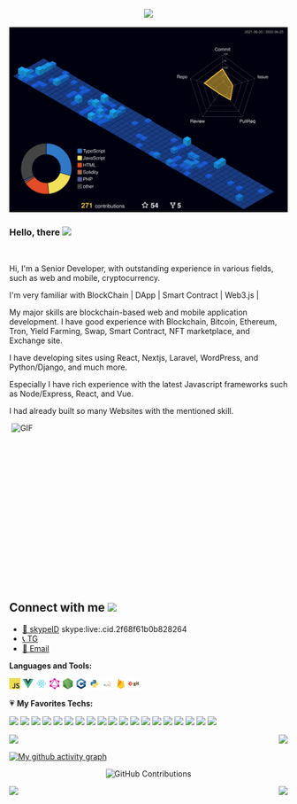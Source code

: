 <p align="center">
    <img src="https://github-profile-trophy.vercel.app/?username=Fullstack-WEB-Blockchain-Developer&row=1&column=6&theme=gruvbox&margin-w=15&margin-h=15"/>
</p>

 ![](./profile-3d-contrib/profile-night-view.svg)
<!-- 
<p align="center">
    <img src="https://github-profile-trophy.vercel.app/?username=mern-dev-full&row=1&column=6&theme=gruvbox&margin-w=15&margin-h=15"/>
</p> -->

### Hello, there <img src="https://media.giphy.com/media/hvRJCLFzcasrR4ia7z/giphy.gif" width="25px">

  <br />
  
  Hi, I'm a Senior Developer, with outstanding experience in various fields, such as web and mobile, cryptocurrency.

I'm very familiar with BlockChain | DApp | Smart Contract | Web3.js |

My major skills are blockchain-based web and mobile application development. I have good experience with Blockchain, Bitcoin, Ethereum, Tron, Yield Farming, Swap, Smart Contract, NFT marketplace, and Exchange site.

I have developing sites using React, Nextjs, Laravel, WordPress, and Python/Django, and much more.

Especially I have rich experience with the latest Javascript frameworks such as Node/Express, React, and Vue.

I had already built so many Websites with the mentioned skill.

 <div>
  <img align="right" alt="GIF" src="https://github.com/abhisheknaiidu/abhisheknaiidu/raw/master/code.gif?raw=true" width="500" height="320" />
</div>

<h2> Connect with me <img src='https://raw.githubusercontent.com/ShahriarShafin/ShahriarShafin/main/Assets/handshake.gif' width="100px"> </h2>


- [💬 skypeID](skype:live:.cid.2f68f61b0b828264)  skype:live:.cid.2f68f61b0b828264
- [📞 TG](https://t.me/pdev217)
- [📝 Email](mailto:dreamwinner1437@gmail.com)

**Languages and Tools:**

<code><img height="20" src="https://raw.githubusercontent.com/github/explore/80688e429a7d4ef2fca1e82350fe8e3517d3494d/topics/javascript/javascript.png"></code>
<code><img height="20" src="https://raw.githubusercontent.com/github/explore/80688e429a7d4ef2fca1e82350fe8e3517d3494d/topics/vue/vue.png"></code>
<code><img height="20" src="https://raw.githubusercontent.com/github/explore/80688e429a7d4ef2fca1e82350fe8e3517d3494d/topics/react/react.png"></code>
<code><img height="20" src="https://raw.githubusercontent.com/github/explore/5c058a388828bb5fde0bcafd4bc867b5bb3f26f3/topics/graphql/graphql.png"></code>
<code><img height="20" src="https://raw.githubusercontent.com/github/explore/80688e429a7d4ef2fca1e82350fe8e3517d3494d/topics/nodejs/nodejs.png"></code>
<code><img height="20" src="https://raw.githubusercontent.com/github/explore/80688e429a7d4ef2fca1e82350fe8e3517d3494d/topics/cpp/cpp.png"></code>
<code><img height="20" src="https://raw.githubusercontent.com/github/explore/80688e429a7d4ef2fca1e82350fe8e3517d3494d/topics/python/python.png"></code>
<code><img height="20" src="https://raw.githubusercontent.com/github/explore/80688e429a7d4ef2fca1e82350fe8e3517d3494d/topics/mysql/mysql.png"></code>
<code><img height="20" src="https://raw.githubusercontent.com/github/explore/80688e429a7d4ef2fca1e82350fe8e3517d3494d/topics/firebase/firebase.png"></code>
<code><img height="20" src="https://raw.githubusercontent.com/github/explore/80688e429a7d4ef2fca1e82350fe8e3517d3494d/topics/git/git.png"></code>

💗 **My Favorites Techs:**

![](https://img.shields.io/badge/Network-BitCoin-informational?style=flat&logo=bitcoin&logoColor=white&color=3bac3a)
![](https://img.shields.io/badge/Network-Ethereum-informational?style=flat&logo=ethereum&logoColor=white&color=3bac3a)
![](https://img.shields.io/badge/Language-Solidity-informational?style=flat&logo=solidity&logoColor=white&color=3bac3a)
![](https://img.shields.io/badge/Token-ERC721-informational?style=flat&logo=erc721&logoColor=white&color=3bac3a)
![](https://img.shields.io/badge/Token-ERC1155-informational?style=flat&logo=erc1155&logoColor=white&color=3bac3a)
![](https://img.shields.io/badge/Token-ERC20-informational?style=flat&logo=erc20&logoColor=white&color=3bac3a)
![](https://img.shields.io/badge/Framework-React-informational?style=flat&logo=react&logoColor=white&color=3bac3a)
![](https://img.shields.io/badge/Framework-Vue-informational?style=flat&logo=vue.js&logoColor=white&color=3bac3a)
![](https://img.shields.io/badge/Framework-Angular-informational?style=flat&logo=angular&logoColor=white&color=3bac3a)
![](https://img.shields.io/badge/Language-JavaScript-informational?style=flat&logo=javascript&logoColor=white&color=3bac3a)
![](https://img.shields.io/badge/Language-TypeScript-informational?style=flat&logo=typescript&logoColor=white&color=3bac3a)
![](https://img.shields.io/badge/Language-PHP-informational?style=flat&logo=php&logoColor=white&color=3bac3a)
![](https://img.shields.io/badge/Language-Laravel-informational?style=flat&logo=laravel&logoColor=white&color=3bac3a)
![](https://img.shields.io/badge/CI/CD-Github_Action-informational?style=flat&logo=github&logoColor=white&color=3bac3a)
![](https://img.shields.io/badge/Database-PostgreSQL-informational?style=flat&logo=postgresql&logoColor=white&color=3bac3a)
![](https://img.shields.io/badge/Database-MySQL-informational?style=flat&logo=mysql&logoColor=white&color=3bac3a)
![](https://img.shields.io/badge/Database-MongoDB-informational?style=flat&logo=mongodb&logoColor=white&color=3bac3a)
![](https://img.shields.io/badge/Shell-Bash-informational?style=flat&logo=gnu-bash&logoColor=white&color=3bac3a)
![](https://img.shields.io/badge/Tools-Docker-informational?style=flat&logo=docker&logoColor=white&color=3bac3a)

<p>
<img align="left" src="https://visitor-badge.laobi.icu/badge?page_id=jwenjian.visitor-badge" />
<img align="right" src="https://img.shields.io/github/followers/Fullstack-WEB-Blockchain-Developer?label=Follow&style=social" />
</p>

<br/>

[![My github activity graph](https://activity-graph.herokuapp.com/graph?username=Fullstack-WEB-Blockchain-Developer&theme=github&count_private=true&area=true&hide_border=true)](https://activity-graph.herokuapp.com/graph?username=Fullstack-WEB-Blockchain-Developer&theme=github&count_private=true)

<div align="center"/>

![GitHub Contributions](https://github-readme-streak-stats.herokuapp.com/?&theme=ayu-mirage&user=Fullstack-WEB-Blockchain-Developer)

<div>
<img src="https://github-readme-stats.vercel.app/api?username=Fullstack-WEB-Blockchain-Developer&show_icons=true&count_private=true&layout=compact&theme=maroongold&include_all_commits=true" align="left" style="height: 150px" />

<img src="https://github-readme-stats.vercel.app/api/top-langs/?username=Fullstack-WEB-Blockchain-Developer&layout=compact&theme=maroongold&include_all_commits=true" align="right" style="height: 150px" /><br/>  
</div>
